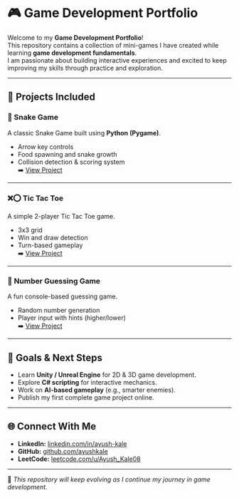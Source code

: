 # 🎮 Game Development Portfolio  

Welcome to my **Game Development Portfolio**!  
This repository contains a collection of mini-games I have created while learning **game development fundamentals**.  
I am passionate about building interactive experiences and excited to keep improving my skills through practice and exploration.  

---

## 📂 Projects Included

### 🐍 Snake Game  
A classic Snake Game built using **Python (Pygame)**.  
- Arrow key controls  
- Food spawning and snake growth  
- Collision detection & scoring system  
➡️ [View Project](./Snake-Game)  

---

### ❌⭕ Tic Tac Toe  
A simple 2-player Tic Tac Toe game.  
- 3x3 grid  
- Win and draw detection  
- Turn-based gameplay  
➡️ [View Project](./TicTacToe)  

---

### 🔢 Number Guessing Game  
A fun console-based guessing game.  
- Random number generation  
- Player input with hints (higher/lower)  
➡️ [View Project](./NumberGuess)  

---

## 🚀 Goals & Next Steps  
- Learn **Unity / Unreal Engine** for 2D & 3D game development.  
- Explore **C# scripting** for interactive mechanics.  
- Work on **AI-based gameplay** (e.g., smarter enemies).  
- Publish my first complete game project online.  

---

## 🌐 Connect With Me  
- **LinkedIn:** [linkedin.com/in/ayush-kale](https://www.linkedin.com/in/ayush-kale-712a1a351/)  
- **GitHub:** [github.com/ayushkale](https://github.com/ayushkale)  
- **LeetCode:** [leetcode.com/u/Ayush_Kale08](https://leetcode.com/u/Ayush_Kale08/)  

---

📌 *This repository will keep evolving as I continue my journey in game development.*  

